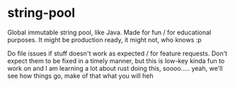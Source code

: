 # string-pool

Global immutable string pool, like Java. Made for fun / for educational purposes. It might be production ready, it might not, who knows :p

Do file issues if stuff doesn't work as expected / for feature requests. Don't expect them to be fixed in a timely manner, but this is low-key kinda fun to work on and I am learning a lot about rust doing this, soooo..... yeah, we'll see how things go, make of that what you will heh
